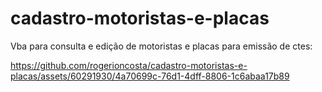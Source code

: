 # cadastro-motoristas-e-placas
Vba para consulta e edição de motoristas e placas para emissão de ctes:

https://github.com/rogerioncosta/cadastro-motoristas-e-placas/assets/60291930/4a70699c-76d1-4dff-8806-1c6abaa17b89

